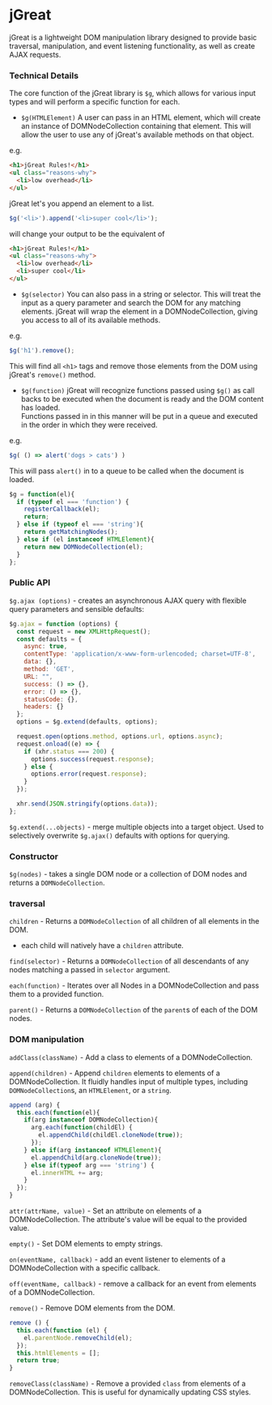 # jGreat

jGreat is a lightweight DOM manipulation library designed to provide basic traversal, manipulation, and event listening functionality, as well as create AJAX requests.

### Technical Details
The core function of the jGreat library is `$g`, which allows for various input types and will perform
a specific function for each.
  - `$g(HTMLElement)` A user can pass in an HTML element, which will create an instance of
  DOMNodeCollection containing that element.  This will allow the user to use any of jGreat's available methods
  on that object.  

  e.g.
  ```html
  <h1>jGreat Rules!</h1>
  <ul class="reasons-why">
    <li>low overhead</li>
  </ul>
  ```
  jGreat let's you append an element to a list.
  ```js
  $g('<li>').append('<li>super cool</li>');
  ```
  will change your output to be the equivalent of
  ```html
  <h1>jGreat Rules!</h1>
  <ul class="reasons-why">
    <li>low overhead</li>
    <li>super cool</li>
  </ul>
  ```
  - `$g(selector)` You can also pass in a string or selector. This will treat the input as a query parameter and
  search the DOM for any matching elements.  jGreat will wrap the element in a DOMNodeCollection, giving you access
  to all of its available methods.

  e.g.
  ```js
  $g('h1').remove();
  ```
  This will find all `<h1>` tags and remove those elements from the DOM using jGreat's `remove()` method.

  - `$g(function)` jGreat will recognize functions passed using `$g()` as call backs to be executed when the document is ready and the DOM content has loaded.  
  Functions passed in in this manner will be put in a queue and executed in the order in which they were received.

  e.g.
  ```js
  $g( () => alert('dogs > cats') )
  ```
  This will pass `alert()` in to a queue to be called when the document is loaded.


```js
$g = function(el){
  if (typeof el === 'function') {
    registerCallback(el);
    return;
  } else if (typeof el === 'string'){
    return getMatchingNodes();
  } else if (el instanceof HTMLElement){
    return new DOMNodeCollection(el);
  }
};
```

### Public API
`$g.ajax (options)` - creates an asynchronous AJAX query with flexible query parameters and sensible defaults:
```js
$g.ajax = function (options) {
  const request = new XMLHttpRequest();
  const defaults = {
    async: true,
    contentType: 'application/x-www-form-urlencoded; charset=UTF-8',
    data: {},
    method: 'GET',
    URL: "",
    success: () => {},
    error: () => {},
    statusCode: {},
    headers: {}
  };
  options = $g.extend(defaults, options);

  request.open(options.method, options.url, options.async);
  request.onload((e) => {
    if (xhr.status === 200) {
      options.success(request.response);
    } else {
      options.error(request.response);
    }
  });

  xhr.send(JSON.stringify(options.data));
};
```

`$g.extend(...objects)` - merge multiple objects into a target object.  Used to selectively overwrite `$g.ajax()` defaults with options for querying.

### Constructor
`$g(nodes)` - takes a single DOM node or a collection of DOM nodes and returns a `DOMNodeCollection`.  

### traversal
`children` - Returns a `DOMNodeCollection` of all children of all elements in the DOM.
  - each child will natively have a `children` attribute.

`find(selector)` - Returns a `DOMNodeCollection` of all descendants of any nodes matching a passed in `selector` argument.

`each(function)` - Iterates over all Nodes in a DOMNodeCollection and pass them to a provided function.  

`parent()` - Returns a `DOMNodeCollection` of the `parent`s of each of the DOM nodes.


### DOM manipulation
`addClass(className)` - Add a class to elements of a DOMNodeCollection.

`append(children)` - Append `children` elements to elements of a DOMNodeCollection. It fluidly handles input of multiple types, including `DOMNodeCollection`s, an `HTMLElement`, or a `string`.

```js
append (arg) {
  this.each(function(el){
    if(arg instanceof DOMNodeCollection){
      arg.each(function(childEl) {
        el.appendChild(childEl.cloneNode(true));
      });
    } else if(arg instanceof HTMLElement){
      el.appendChild(arg.cloneNode(true));
    } else if(typeof arg === 'string') {
      el.innerHTML += arg;
    }
  });
}
```

`attr(attrName, value)` - Set an attribute on elements of a DOMNodeCollection.  The attribute's value will be equal to the provided value.

`empty()` - Set DOM elements to empty strings.

`on(eventName, callback)` - add an event listener to elements of a DOMNodeCollection with a specific callback.

`off(eventName, callback)` - remove a callback for an event from elements of a DOMNodeCollection.

`remove()` - Remove DOM elements from the DOM.

```js
remove () {
  this.each(function (el) {
    el.parentNode.removeChild(el);
  });
  this.htmlElements = [];
  return true;
}
```

`removeClass(className)` - Remove a provided `class` from elements of a DOMNodeCollection.  This is useful for dynamically updating CSS styles.
